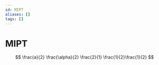 ```yaml
---
id: MIPT
aliases: []
tags: []
---
```


# MIPT

$$
\frac{a}{2} \frac{\alpha}{2} \frac{2}{1} \frac{1}{2}\frac{1}{2}
$$
